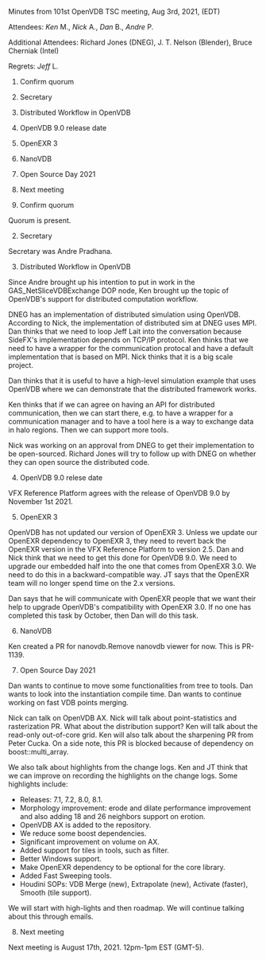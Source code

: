 Minutes from 101st OpenVDB TSC meeting, Aug 3rd, 2021, (EDT)

Attendees: *Ken* M., *Nick* A., *Dan* B., *Andre* P.

Additional Attendees: Richard Jones (DNEG), J. T. Nelson (Blender),
Bruce Cherniak (Intel)

Regrets: *Jeff* L.

1) Confirm quorum
2) Secretary
3) Distributed Workflow in OpenVDB
4) OpenVDB 9.0 release date
5) OpenEXR 3
6) NanoVDB
7) Open Source Day 2021
8) Next meeting

1) Confirm quorum

Quorum is present.

2) Secretary

Secretary was Andre Pradhana.

3) Distributed Workflow in OpenVDB 

Since Andre brought up his intention to put in work in the
GAS_NetSliceVDBExchange DOP node, Ken brought up the topic of OpenVDB's support
for distributed computation workflow.

DNEG has an implementation of distributed simulation using OpenVDB.
According to Nick, the implementation of distributed sim at DNEG uses MPI.
Dan thinks that we need to loop Jeff Lait into the conversation because SideFX's
implementation depends on TCP/IP protocol. Ken thinks that we need to have a wrapper
for the communication protocal and have a default implementation that is based
on MPI. Nick thinks that it is a big scale project.

Dan thinks that it is useful to have a high-level simulation example that uses
OpenVDB where we can demonstrate that the distributed framework works.

Ken thinks that if we can agree on having an API for distributed communication,
then we can start there, e.g. to have  a wrapper for a communication manager and
to have a tool here is a way to exchange data in halo regions. Then we can support
more tools.

Nick was working on an approval from DNEG to get their implementation to be
open-sourced. Richard Jones will try to follow up with DNEG on whether they can
open source the distributed code.

4) OpenVDB 9.0 relese date

VFX Reference Platform agrees with the release of OpenVDB 9.0 by November 1st 2021.

5) OpenEXR 3

OpenVDB has not updated our version of OpenEXR 3. Unless we update our OpenEXR
dependency to OpenEXR 3, they need to revert back the OpenEXR version in the VFX
Reference Platform to version 2.5. Dan and Nick think that we need to get this
done for OpenVDB 9.0. We need to upgrade our embedded half into the one that comes
from OpenEXR 3.0. We need to do this in a backward-compatible way. JT says that
the OpenEXR team will no longer spend time on the 2.x versions.

Dan says that he will communicate with OpenEXR people that we want
their help to upgrade OpenVDB's compatibility with OpenEXR 3.0. If
no one has completed this task by October, then Dan will do this
task.

6) NanoVDB

Ken created a PR for nanovdb.Remove nanovdb viewer for now. This is PR-1139.

7) Open Source Day 2021

Dan wants to continue to move some functionalities from tree to tools.
Dan wants to look into the instantiation compile time. Dan wants to
continue working on fast VDB points merging.

Nick can talk on OpenVDB AX. Nick will talk about point-statistics and
rasterization PR. What about the distribution support? Ken will talk about
the read-only out-of-core grid. Ken will also talk about the sharpening PR
from Peter Cucka. On a side note, this PR is blocked because of dependency
on boost::multi_array.

We also talk about highlights from the change logs. Ken and JT think that
we can improve on recording the highlights on the change logs. Some
highlights include:
 - Releases: 7.1, 7.2, 8.0, 8.1.
 - Morphology improvement: erode and dilate performance improvement and also
adding 18 and 26 neighbors support on erotion.
 - OpenVDB AX is added to the repository.
 - We reduce some boost dependencies.
 - Significant improvement on volume on AX.
 - Added support for tiles in tools, such as filter.
 - Better Windows support.
 - Make OpenEXR dependency to be optional for the core library.
 - Added Fast Sweeping tools.
 - Houdini SOPs: VDB Merge (new), Extrapolate (new), Activate (faster),
   Smooth (tile support).

We will start with high-lights and then roadmap. We will continue talking
about this through emails.

8) Next meeting

Next meeting is August 17th, 2021. 12pm-1pm EST (GMT-5).
